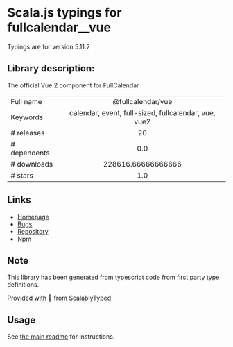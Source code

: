 
# Scala.js typings for fullcalendar__vue

Typings are for version 5.11.2

## Library description:
The official Vue 2 component for FullCalendar

|                    |                 |
| ------------------ | :-------------: |
| Full name          | @fullcalendar/vue |
| Keywords           | calendar, event, full-sized, fullcalendar, vue, vue2 |
| # releases         | 20 |
| # dependents       | 0.0 |
| # downloads        | 228616.66666666666 |
| # stars            | 1.0 |

## Links
- [Homepage](https://fullcalendar.io/docs/vue)
- [Bugs](https://github.com/fullcalendar/fullcalendar-vue2/issues)
- [Repository](https://github.com/fullcalendar/fullcalendar-vue2)
- [Npm](https://www.npmjs.com/package/%40fullcalendar%2Fvue)
    


## Note
This library has been generated from typescript code from first party type definitions.

Provided with :purple_heart: from [ScalablyTyped](https://github.com/oyvindberg/ScalablyTyped)

## Usage
See [the main readme](../../readme.md) for instructions.


